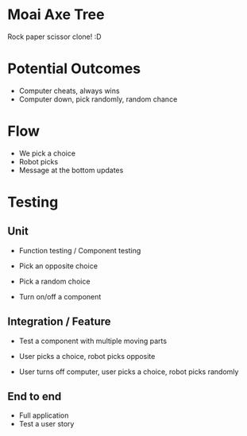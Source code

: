 # Moai Axe Tree

Rock paper scissor clone! :D

# Potential Outcomes

- Computer cheats, always wins
- Computer down, pick randomly, random chance

# Flow

- We pick a choice
- Robot picks
- Message at the bottom updates

# Testing

## Unit

- Function testing / Component testing

- Pick an opposite choice
- Pick a random choice
- Turn on/off a component

## Integration / Feature

- Test a component with multiple moving parts

- User picks a choice, robot picks opposite
- User turns off computer, user picks a choice, robot picks randomly

## End to end

- Full application
- Test a user story
